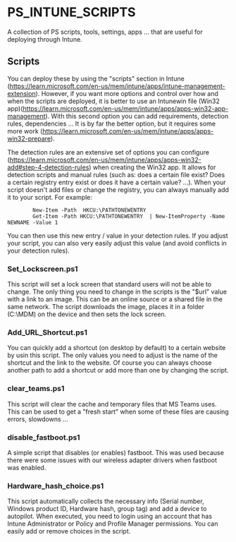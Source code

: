 # PS_INTUNE_SCRIPTS
A collection of PS scripts, tools, settings, apps ... that are useful for deploying through Intune. 

## Scripts
You can deploy these by using the "scripts" section in Intune (https://learn.microsoft.com/en-us/mem/intune/apps/intune-management-extension). 
However, if you want more options and control over how and when the scripts are deployed, it is better to use an Intunewin file (Win32 app)(https://learn.microsoft.com/en-us/mem/intune/apps/apps-win32-app-management). With this second option you can add requirements, detection rules, dependencies ... It is by far the better option, but it requires some more work (https://learn.microsoft.com/en-us/mem/intune/apps/apps-win32-prepare).

The detection rules are an extensive set of options you can configure (https://learn.microsoft.com/en-us/mem/intune/apps/apps-win32-add#step-4-detection-rules) when creating the Win32 app. It allows for detection scripts and manual rules (such as: does a certain file exist? Does a certain registry entry exist or does it have a certain value? ...). When your script doesn't add files or change the registry, you can always manually add it to your script. For example:

            New-Item -Path  HKCU:\PATHTONEWENTRY
            Get-Item -Path HKCU:\PATHTONEWENTRY  | New-ItemProperty -Name NEWNAME -Value 1

You can then use this new entry / value in your detection rules. If you adjust your script, you can also very easily adjust this value (and avoid conflicts in your detection rules).

### Set_Lockscreen.ps1

This script will set a lock screen that standard users will not be able to change. The only thing you need to change in the scripts is the "$url" value with a link to an image. This can be an online source or a shared file in the same network. The script downloads the image, places it in a folder (C:\MDM) on the device and then sets the lock screen.


### Add_URL_Shortcut.ps1

You can quickly add a shortcut (on desktop by default) to a certain website by usin this script. The only values you need to adjust is the name of the shortcut and the link to the website. Of course you can always choose another path to add a shortcut or add more than one by changing the script.


### clear_teams.ps1

This script will clear the cache and temporary files that MS Teams uses. This can be used to get a "fresh start" when some of these files are causing errors, slowdowns ... 

### disable_fastboot.ps1

A simple script that disables (or enables) fastboot. This was used because there were some issues with our wireless adapter drivers when fastboot was enabled. 

### Hardware_hash_choice.ps1

This script automatically collects the necessary info (Serial number, Windows product ID, Hardware hash, group tag) and add a device to autopilot. When executed, you need to login using an account that has Intune Administrator or Policy and Profile Manager permissions. You can easily add or remove choices in the script.
